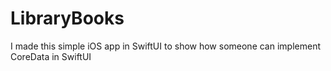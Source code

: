 # LibraryBooks
I made this simple iOS app in SwiftUI to show how someone can implement CoreData in SwiftUI
